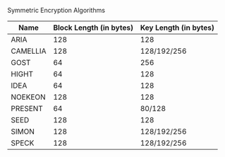 Symmetric Encryption Algorithms

| Name     | Block Length (in bytes) | Key Length (in bytes) |
|----------|-------------------------|-----------------------|
| ARIA     |           128           |          128          |
| CAMELLIA |           128           |      128/192/256      |
| GOST     |            64           |          256          |
| HIGHT    |            64           |          128          |
| IDEA     |            64           |          128          |
| NOEKEON  |           128           |          128          |
| PRESENT  |            64           |         80/128        |
| SEED     |           128           |          128          |
| SIMON    |           128           |      128/192/256      |
| SPECK    |           128           |      128/192/256      |